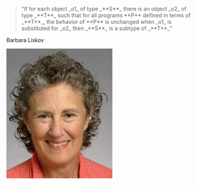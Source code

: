 <section></section>
<section><blockquote class="dark">“If for each object _o1_ of type _**S**_ there is an
object _o2_ of type _**T**_ such that for all
programs **P** defined in terms of _**T**_,
the behavior of **P** is unchanged when _o1_ is substituted
for _o2_ then _**S**_ is a subtype of _**T**_”</blockquote></section>
<section>
	<p class="dark">Barbara Liskov</p>
	<img alt="Galileo" class="plain" src="img/Liskov.jpg"/>
</section>